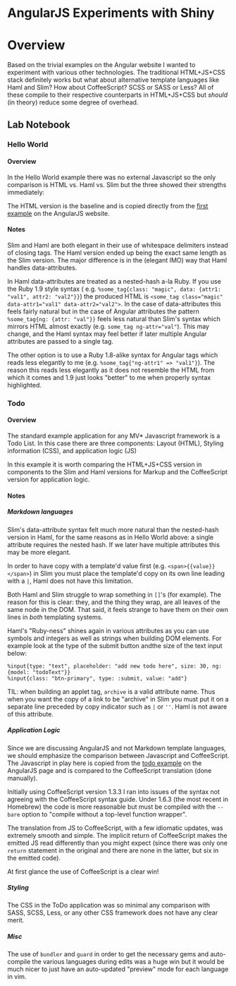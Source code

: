 # AngularJS Experiments with Shiny

# Overview

Based on the trivial examples on the Angular website I wanted to experiment with
various other technologies.  The traditional HTML+JS+CSS stack definitely works
but what about alternative template languages like Haml and Slim?  How about
CoffeeScript?  SCSS or SASS or Less? All of these compile to their respective
counterparts in HTML+JS+CSS but _should_ (in theory) reduce some degree of
overhead.

## Lab Notebook

### Hello World

#### Overview
In the Hello World example there was no external Javascript so the only
comparison is HTML vs. Haml vs. Slim but the three showed their strengths
immediately:

The HTML version is the baseline and is copied directly from the [first
example](http://angularjs.org/#hello-html) on the AngularJS website.


#### Notes
Slim and Haml are both elegant in their use of whitespace delimiters instead of
closing tags.  The Haml version ended up being the exact same length as the Slim
version.  The major difference is in the (elegant IMO) way that Haml handles
data-attributes.

In Haml data-attributes are treated as a nested-hash a-la Ruby.  If you use the
Ruby 1.9 style syntax ( e.g. `%some_tag{class: "magic", data: {attr1: "val1",
attr2: "val2"}}`) the produced HTML is `<some_tag class="magic"
data-attr1="val1" data-attr2="val2">`.  In the case of data-attributes this
feels fairly natural but in the case of Angular attributes the pattern
`%some_tag{ng: {attr: "val"}}` feels less natural than Slim's syntax which
mirrors HTML almost exactly (e.g. `some_tag ng-attr="val"`).  This may change,
and the Haml syntax may feel better if later multiple Angular attributes are
passed to a single tag.

The other option is to use a Ruby 1.8-alike syntax for Angular tags which reads
less elegantly to me (e.g.  `%some_tag{"ng-attr1" => "val1"}`).  The reason this
reads less elegantly as it does not resemble the HTML from which it comes and
1.9 just looks "better" to me when properly syntax highlighted.

### Todo

#### Overview
The standard example application for any MV\* Javascript framework is a Todo
List.  In this case there are three components:  Layout (HTML), Styling
information (CSS), and application logic (JS)

In this example it is worth comparing the HTML+JS+CSS version in components to
the Slim and Haml versions for Markup and the CoffeeScript version for
application logic.

#### Notes

##### Markdown languages

Slim's data-attribute syntax felt much more natural than the nested-hash version
in Haml, for the same reasons as in Hello World above: a single attribute
requires the nested hash.  If we later have multiple attributes this may
be more elegant.

In order to have copy with a template'd value first (e.g.
`<span>{{value}}</span>`) in Slim you must place the template'd copy on its own
line leading with a `|`, Haml does not have this limitation.

Both Haml and Slim struggle to wrap something in `[]`'s (for example).  The
reason for this is clear: they, and the thing they wrap, are all leaves of the
same node in the DOM.  That said, it feels strange to have them on their own
lines in _both_ templating systems.

Haml's "Ruby-ness" shines again in various attributes as you can use symbols and
integers as well as strings when building DOM elements.  For example look at the
type of the submit button andthe size of the text input below:

    %input{type: "text", placeholder: "add new todo here", size: 30, ng: {model: "todoText"}}
    %input{class: "btn-primary", type: :submit, value: "add"}

TIL: when building an applet tag, `archive` is a valid attribute name.  Thus
when you want the copy of a link to be "archive" in Slim you must put it on a
separate line preceded by copy indicator such as `|` or `''`.  Haml is not aware
of this attribute.

##### Application Logic

Since we are discussing AngularJS and not Markdown template languages, we should
emphasize the comparison between Javascript and CoffeeScript.  The Javascript
in play here is copied from the [todo example](http://angularjs.org/#todo-js) on
the AngularJS page and is compared to the CoffeeScript translation (done
manually).

Initially using CoffeeScript version 1.3.3 I ran into issues of the syntax not
agreeing with the CoffeeScript syntax guide.  Under 1.6.3 (the most recent in
Homebrew) the code is more reasonable but must be compiled with the `--bare`
option to "compile without a top-level function wrapper".

The translation from JS to CoffeeScript, with a few idiomatic updates, was
extremely smooth and simple.  The implicit return of CoffeeScript makes the
emitted JS read differently than you might expect (since there was only one
`return` statement in the original and there are none in the latter, but six in
the emitted code).

At first glance the use of CoffeeScript is a clear win!

##### Styling

The CSS in the ToDo application was so minimal any comparison with SASS, SCSS,
Less, or any other CSS framework does not have any clear merit.

##### Misc

The use of `bundler` and `guard` in order to get the necessary gems and
auto-compile the various languages during edits was a huge win but it would be
much nicer to just have an auto-updated "preview" mode for each language in vim.
